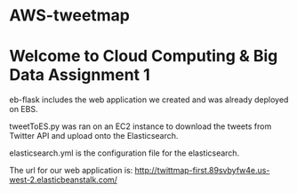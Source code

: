 # AWS-tweetmap

# Welcome to Cloud Computing & Big Data Assignment 1

eb-flask includes the web application we created and was already deployed on EBS.

tweetToES.py was ran on an EC2 instance to download the tweets from Twitter API and upload onto the Elasticsearch.

elasticsearch.yml is the configuration file for the elasticsearch.

The url for our web application is: http://twittmap-first.89svbyfw4e.us-west-2.elasticbeanstalk.com/
